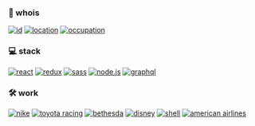 ### :floppy_disk: whois
[![id](https://img.shields.io/badge/id-Jonathan%20Masiello-black?style=for-the-badge)](http://masiello.dev) 
[![location](https://img.shields.io/badge/location-Bitterroot%20Mountains-black?style=for-the-badge)](https://en.wikipedia.org/wiki/Bitterroot_Mountains) 
[![occupation](https://img.shields.io/badge/occupation-Interface%20Engineer-black?style=for-the-badge)](http://masiello.dev/blog/interface-engineering)

### :computer: stack
[![react](https://img.shields.io/badge/react-black?style=for-the-badge&logo=react)](https://reactjs.org) 
[![redux](https://img.shields.io/badge/redux-black?style=for-the-badge&logo=redux)](https://redux.js.org) 
[![sass](https://img.shields.io/badge/sass-black?style=for-the-badge&logo=sass)](https://sass-lang.com/) 
[![node.js](https://img.shields.io/badge/node-black?style=for-the-badge&logo=node.js)](https://nodejs.org/) 
[![graphql](https://img.shields.io/badge/graphql-black?style=for-the-badge&logo=graphql)](https://graphql.org/)

### :hammer_and_wrench: work
[![nike](https://img.shields.io/badge/nike-black?style=for-the-badge)](https://nike.com) 
[![toyota racing](https://img.shields.io/badge/toyota%20racing-black?style=for-the-badge)](https://www.trdusa.com/) 
[![bethesda](https://img.shields.io/badge/bethesda-black?style=for-the-badge)](https://bethesda.net)
[![disney](https://img.shields.io/badge/disney-black?style=for-the-badge)](https://disney.com)
[![shell](https://img.shields.io/badge/shell-black?style=for-the-badge)](https://shell.com)
[![american airlines](https://img.shields.io/badge/american%20airlines-black?style=for-the-badge)](https://aa.com)